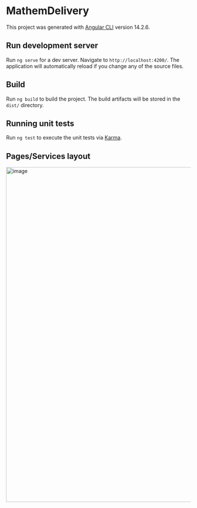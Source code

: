 # MathemDelivery

This project was generated with [Angular CLI](https://github.com/angular/angular-cli) version 14.2.6.

## Run development server

Run `ng serve` for a dev server. Navigate to `http://localhost:4200/`. The application will automatically reload if you change any of the source files.

## Build

Run `ng build` to build the project. The build artifacts will be stored in the `dist/` directory.

## Running unit tests

Run `ng test` to execute the unit tests via [Karma](https://karma-runner.github.io).

## Pages/Services layout

<img width="910" alt="image" src="https://user-images.githubusercontent.com/9503826/199543496-aa5e227c-c28c-4688-ac97-afb357608970.png">
